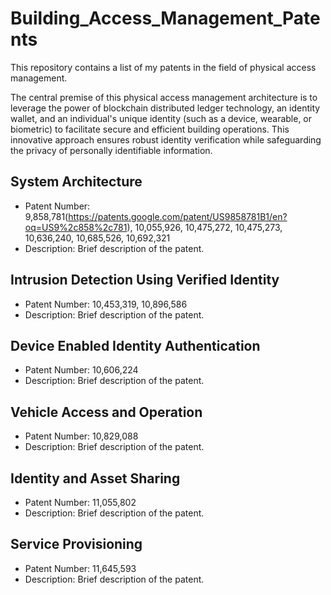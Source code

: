 # Building_Access_Management_Patents
This repository contains a list of my patents in the field of physical access management.

The central premise of this physical access management architecture is to leverage the power of 
blockchain distributed ledger technology, an identity wallet, and an individual's unique identity 
(such as a device, wearable, or biometric) to facilitate secure and efficient building operations. 
This innovative approach ensures robust identity verification while safeguarding the privacy of 
personally identifiable information.

## System Architecture
- Patent Number: 9,858,781(https://patents.google.com/patent/US9858781B1/en?oq=US9%2c858%2c781), 10,055,926, 10,475,272, 10,475,273, 10,636,240, 10,685,526, 10,692,321
- Description: Brief description of the patent.

## Intrusion Detection Using Verified Identity
- Patent Number: 10,453,319, 10,896,586
- Description: Brief description of the patent.

## Device Enabled Identity Authentication
- Patent Number: 10,606,224
- Description: Brief description of the patent.

## Vehicle Access and Operation
- Patent Number: 10,829,088
- Description: Brief description of the patent.

## Identity and Asset Sharing
- Patent Number: 11,055,802
- Description: Brief description of the patent.

## Service Provisioning
- Patent Number: 11,645,593
- Description: Brief description of the patent.
